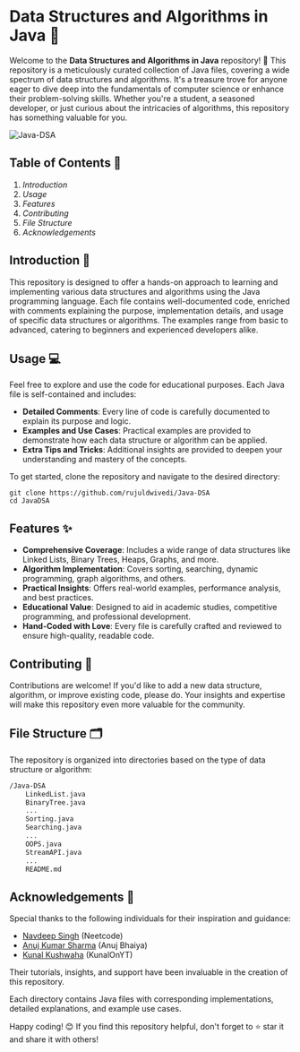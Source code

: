 # Data Structures and Algorithms in Java 🚀

Welcome to the **Data Structures and Algorithms in Java** repository! 🎉 This repository is a meticulously curated collection of Java files, covering a wide spectrum of data structures and algorithms. It's a treasure trove for anyone eager to dive deep into the fundamentals of computer science or enhance their problem-solving skills. Whether you're a student, a seasoned developer, or just curious about the intricacies of algorithms, this repository has something valuable for you.

![Java-DSA](https://github.com/rujuldwivedi/Java-DSA/blob/main/java-dsa-banner.png)

## Table of Contents 📑

1. *Introduction*
2. *Usage*
3. *Features*
4. *Contributing*
5. *File Structure*
6. *Acknowledgements*

## Introduction 🌟

This repository is designed to offer a hands-on approach to learning and implementing various data structures and algorithms using the Java programming language. Each file contains well-documented code, enriched with comments explaining the purpose, implementation details, and usage of specific data structures or algorithms. The examples range from basic to advanced, catering to beginners and experienced developers alike.

## Usage 💻

Feel free to explore and use the code for educational purposes. Each Java file is self-contained and includes:

- **Detailed Comments**: Every line of code is carefully documented to explain its purpose and logic.
- **Examples and Use Cases**: Practical examples are provided to demonstrate how each data structure or algorithm can be applied.
- **Extra Tips and Tricks**: Additional insights are provided to deepen your understanding and mastery of the concepts.

To get started, clone the repository and navigate to the desired directory:

```
git clone https://github.com/rujuldwivedi/Java-DSA
cd JavaDSA
```

## Features ✨

- **Comprehensive Coverage**: Includes a wide range of data structures like Linked Lists, Binary Trees, Heaps, Graphs, and more.
- **Algorithm Implementation**: Covers sorting, searching, dynamic programming, graph algorithms, and others.
- **Practical Insights**: Offers real-world examples, performance analysis, and best practices.
- **Educational Value**: Designed to aid in academic studies, competitive programming, and professional development.
- **Hand-Coded with Love**: Every file is carefully crafted and reviewed to ensure high-quality, readable code.

## Contributing 🤝

Contributions are welcome! If you'd like to add a new data structure, algorithm, or improve existing code, please do. Your insights and expertise will make this repository even more valuable for the community.

## File Structure 🗂️

The repository is organized into directories based on the type of data structure or algorithm:

```bash
/Java-DSA
    LinkedList.java
    BinaryTree.java
    ...
    Sorting.java
    Searching.java
    ...
    OOPS.java
    StreamAPI.java
    ...
    README.md
```

## Acknowledgements 🙏

Special thanks to the following individuals for their inspiration and guidance:

- [Navdeep Singh](https://www.linkedin.com/in/navdeep-singh-3aaa14161) (Neetcode)
- [Anuj Kumar Sharma](https://www.linkedin.com/in/sharma-kumar-anuj) (Anuj Bhaiya)
- [Kunal Kushwaha](https://www.linkedin.com/in/kunal-kushwaha) (KunalOnYT)

Their tutorials, insights, and support have been invaluable in the creation of this repository.

Each directory contains Java files with corresponding implementations, detailed explanations, and example use cases.

Happy coding! 😊 If you find this repository helpful, don't forget to ⭐ star it and share it with others!
